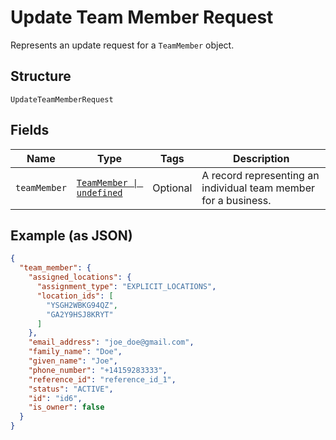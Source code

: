 
# Update Team Member Request

Represents an update request for a `TeamMember` object.

## Structure

`UpdateTeamMemberRequest`

## Fields

| Name | Type | Tags | Description |
|  --- | --- | --- | --- |
| `teamMember` | [`TeamMember \| undefined`](../models/team-member.md) | Optional | A record representing an individual team member for a business. |

## Example (as JSON)

```json
{
  "team_member": {
    "assigned_locations": {
      "assignment_type": "EXPLICIT_LOCATIONS",
      "location_ids": [
        "YSGH2WBKG94QZ",
        "GA2Y9HSJ8KRYT"
      ]
    },
    "email_address": "joe_doe@gmail.com",
    "family_name": "Doe",
    "given_name": "Joe",
    "phone_number": "+14159283333",
    "reference_id": "reference_id_1",
    "status": "ACTIVE",
    "id": "id6",
    "is_owner": false
  }
}
```

